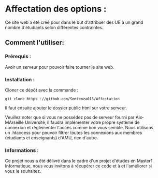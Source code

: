 # Affectation des options :
Ce site web a été créé pour dans le but d'attribuer des UE à un grand nombre d'étudiants selon différentes contraintes.

## Comment l'utiliser: 

### Prérequis :

Avoir un serveur pour pouvoir faire tourner le site web.

### Installation :
Cloner ce dépôt avec la commande : 

`git clone https ://github.com/Sentenza013/Affectation`

Il faut ensuite ajouter le dossier public html sur votre serveur.

Veuillez noter que si vous ne possédez pas de serveur fourni par Aix-MArseille Université, il faudra implémenter votre propre système de connexion et règlementer l'accès comme bon vous semble. Nous utilisons un .htaccess pour pouvoir filtrer toutes les connexions aux membres (étudiants et enseignants) d'AMU, rien d'autre.


### Informations :
Ce projet nous a été délivré dans le cadre d'un projet d'études en Master1 Informatique, nous vous invitons à récupérer ce code et à et l'améliorer si vous le souhaitez.


